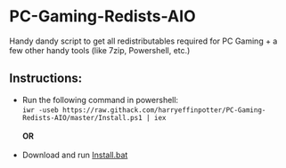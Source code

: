 # PC-Gaming-Redists-AIO
Handy dandy script to get all redistributables required for PC Gaming + a few other handy tools (like 7zip, Powershell, etc.)

## Instructions: 
- Run the following command in powershell:<br>`iwr -useb https://raw.githack.com/harryeffinpotter/PC-Gaming-Redists-AIO/master/Install.ps1 | iex`
<br><br>**OR**<br><br>
- Download and run <a href="https://raw.githack.com/harryeffinpotter/PC-Gaming-Redists-AIO/master/Install.bat" rel="nofollow">Install.bat</a>


